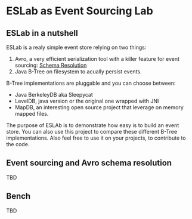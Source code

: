 ESLab as Event Sourcing Lab
===========================

ESLab in a nutshell
-------------------

ESLab is a realy simple event store relying on two things:

1. Avro, a very efficient serialization tool with a killer feature for event sourcing: [Schema Resolution](http://avro.apache.org/docs/1.7.5/spec.html#Schema+Resolution)
2. Java B-Tree on filesystem to acually persist events.  

B-Tree implementations are pluggable and you can choose between:
- Java BerkeleyDB aka Sleepycat
- LevelDB, java version or the original one wrapped with JNI
- MapDB, an interesting open source project that leverage on memory mapped files. 

The purpose of ESLAb is to demonstrate how easy is to build an event store. You can also use this project to compare these different B-Tree implementations. Also feel free to use it on your projects, to contribute to the code.

Event sourcing and Avro schema resolution
-----------------------------------------

TBD


Bench
-------

TBD



